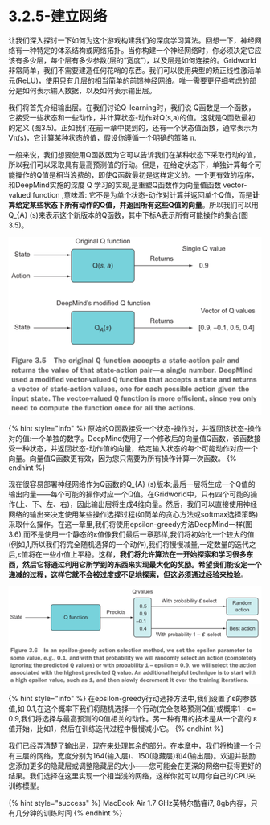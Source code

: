 # 3.2.5-建立网络

让我们深入探讨一下如何为这个游戏构建我们的深度学习算法。回想一下，神经网络有一种特定的体系结构或网络拓扑。当你构建一个神经网络时，你必须决定它应该有多少层，每个层有多少参数\(层的“宽度”\)，以及层是如何连接的。Gridworld非常简单，我们不需要建造任何花哨的东西。我们可以使用典型的矫正线性激活单元\(ReLU\)，使用只有几层的相当简单的前馈神经网络。唯一需要更仔细考虑的部分是如何表示输入数据，以及如何表示输出层。

我们将首先介绍输出层。在我们讨论Q-learning时，我们说 Q函数是一个函数，它接受一些状态和一些动作，并计算状态-动作对Q\(s,a\)的值。这就是Q函数最初的定义 \(图3.5\)。正如我们在前一章中提到的，还有一个状态值函数，通常表示为Vπ\(s\)，它计算某种状态的值，假设你遵循一个明确的策略 π.

一般来说，我们想要使用Q函数因为它可以告诉我们在某种状态下采取行动的值，所以我们可以采取具有最高预测值的行动。但是，在给定状态下，单独计算每个可能操作的Q值是相当浪费的，即使Q函数最初是这样定义的。一个更有效的程序，和DeepMind实施的深度 Q  学习的实现,是重塑Q函数作为向量值函数 vector-valued function ,意味着: 它不是为单个状态-动作对计算并返回单个Q值，而是**计算给定某些状态下所有动作的Q值，并返回所有这些Q值的向量**。所以我们可以用Q\_{A} \(s\)来表示这个新版本的Q函数，其中下标A表示所有可能操作的集合\(图3.5\)。

![&#x56FE;3.5](../../.gitbook/assets/image%20%2882%29.png)

{% hint style="info" %}
原始的Q函数接受一个状态-操作对，并返回该状态-操作对的值:一个单独的数字。DeepMind使用了一个修改后的向量值Q函数，该函数接受一种状态，并返回状态-动作值的向量，给定输入状态的每个可能动作对应一个向量。向量值Q函数更有效，因为您只需要为所有操作计算一次函数。
{% endhint %}

现在很容易部署神经网络作为Q函数的Q\_{A} \(s\)版本;最后一层将生成一个Q值的输出向量——每个可能的操作对应一个Q值。在Gridworld中，只有四个可能的操作\(上、下、左、右\)，因此输出层将生成4维向量。然后，我们可以直接使用神经网络的输出来决定使用某些操作选择过程\(如简单的贪心方法或softmax选择策略\)采取什么操作。在这一章里,我们将使用epsilon-greedy方法DeepMind一样\(图3.6\),而不是使用一个静态的ε值像我们最后一章那样,我们将初始化一个较大的值\(例如,1,所以我们将完全随机选择的一个动作\),我们将慢慢减量,一定数量的迭代之后,ε值将在一些小值上平稳。这样，**我们将允许算法在一开始探索和学习很多东西，然后它将通过利用它所学到的东西来实现最大化的奖励。希望我们能设定一个递减的过程，这样它就不会被过度或不足地探索，但这必须通过经验来检验**。

![](../../.gitbook/assets/image%20%2885%29.png)

{% hint style="info" %}
在epsilon-greedy行动选择方法中,我们设置了ε的参数值,如 0.1,在这个概率下我们将随机选择一个行动\(完全忽略预测Q值\)或概率1 - ε= 0.9,我们将选择与最高预测的Q值相关的动作。另一种有用的技术是从一个高的 ε 值开始，比如1，然后在训练迭代过程中慢慢减小它。
{% endhint %}

我们已经弄清楚了输出层，现在来处理其余的部分。在本章中，我们将构建一个只有三层的网络，宽度分别为164\(输入层\)、150\(隐藏层\)和4\(输出层\)。欢迎并鼓励您添加更多的隐藏层或调整隐藏层的大小——您可能会在更深的网络中获得更好的结果。我们选择在这里实现一个相当浅的网络，这样你就可以用你自己的CPU来训练模型。

{% hint style="success" %}
MacBook Air 1.7 GHz英特尔酷睿i7, 8gb内存，只有几分钟的训练时间
{% endhint %}





